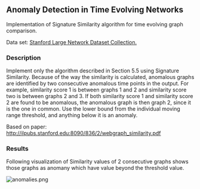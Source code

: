 ##  Anomaly Detection in Time Evolving Networks

Implementation of Signature Similarity algorithm for time evolving graph comparison.

Data set: [Stanford Large Network Dataset Collection.](http://snap.stanford.edu/data/)

### Description

Implement only the algorithm described in Section 5.5 using Signature Similarity. Because of the way the similarity is calculated, anomalous graphs are identified by two consecutive anomalous time points in the output. For example, similarity score 1 is between graphs 1 and 2 and similarity score two is between graphs 2 and 3. If both similarity score 1 and similarity score 2 are found to be anomalous, the anomalous graph is then graph 2, since it is the one in common. Use the lower bound from the individual moving range threshold, and anything below it is an anomaly.

Based on paper: http://ilpubs.stanford.edu:8090/836/2/webgraph_similarity.pdf

### Results

Following visualization of Similarity values of 2 consecutive graphs shows those graphs as anomany which have value beyond the threshold value.

![anomalies.png](https://raw.githubusercontent.com/shahrajat/Data-Science/master/anomaly-detection/anomalies.png)

